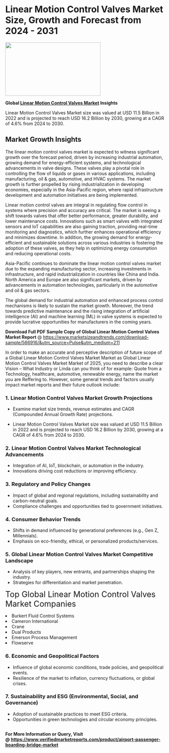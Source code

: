 <H1>Linear Motion Control Valves Market Size, Growth and Forecast from 2024 - 2031</H1><img class="aligncenter size-medium wp-image-584254" src="https://thirdeyenews.in/wp-content/uploads/2024/09/Global-Market-Research-300x168.jpeg" alt="" width="300" height="168" /><p><strong>Global&nbsp;<a href="https://www.marketsizeandtrends.com/download-sample/566916/&amp;utm_source=Pulse&amp;utm_medium=211">Linear Motion Control Valves Market</a> Insights</strong></p><p>Linear Motion Control Valves Market size was valued at USD 11.5 Billion in 2022 and is projected to reach USD 16.2 Billion by 2030, growing at a CAGR of 4.6% from 2024 to 2030.</p><p><h2>Market Growth Insights</h2> <p>The linear motion control valves market is expected to witness significant growth over the forecast period, driven by increasing industrial automation, growing demand for energy-efficient systems, and technological advancements in valve designs. These valves play a pivotal role in controlling the flow of liquids or gases in various applications, including manufacturing, oil & gas, automotive, and HVAC systems. The market growth is further propelled by rising industrialization in developing economies, especially in the Asia-Pacific region, where rapid infrastructure development and automation initiatives are being implemented.</p> <p></p> <p>Linear motion control valves are integral in regulating flow control in systems where precision and accuracy are critical. The market is seeing a shift towards valves that offer better performance, greater durability, and lower maintenance costs. Innovations such as smart valves with integrated sensors and IoT capabilities are also gaining traction, providing real-time monitoring and diagnostics, which further enhances operational efficiency and minimizes downtime. In addition, the growing demand for energy-efficient and sustainable solutions across various industries is fostering the adoption of these valves, as they help in optimizing energy consumption and reducing operational costs.</p> <p>Asia-Pacific continues to dominate the linear motion control valves market due to the expanding manufacturing sector, increasing investments in infrastructure, and rapid industrialization in countries like China and India. North America and Europe are also significant markets, driven by advancements in automation technologies, particularly in the automotive and oil & gas sectors.</p> <p>The global demand for industrial automation and enhanced process control mechanisms is likely to sustain the market growth. Moreover, the trend towards predictive maintenance and the rising integration of artificial intelligence (AI) and machine learning (ML) in valve systems is expected to provide lucrative opportunities for manufacturers in the coming years.</p> <p></p><p><span class=""><strong>Download Full PDF Sample Copy of Global Linear Motion Control Valves Market Report</strong> @ <a href="https://www.marketsizeandtrends.com/download-sample/566916/&amp;utm_source=Pulse&amp;utm_medium=211" target="_blank">https://www.marketsizeandtrends.com/download-sample/566916/&amp;utm_source=Pulse&amp;utm_medium=211</a></span></p><p>In order to make an accurate and perceptive description of future scope of a Global&nbsp;Linear Motion Control Valves Market Market as Global&nbsp;Linear Motion Control Valves Market Market of 2025, you need to describe a clear Vision &ndash; What Industry or Linda can you think of for example: Quote from a Technology, healthcare, automotive, renewable energy, name the market you are Reffering to. However, some general trends and factors usually impact market reports and their future outlook include:</p><h3>1.&nbsp;<strong>Linear Motion Control Valves Market Growth Projections</strong></h3><ul><li>Examine market size trends, revenue estimates and CAGR (Compounded Annual Growth Rate) projections.</li><li><p>Linear Motion Control Valves Market size was valued at USD 11.5 Billion in 2022 and is projected to reach USD 16.2 Billion by 2030, growing at a CAGR of 4.6% from 2024 to 2030.</p></li></ul><h3>2.&nbsp;<strong>Linear Motion Control Valves Market Technological Advancements</strong></h3><ul><li>Integration of AI, IoT, blockchain, or automation in the industry.</li><li>Innovations driving cost reductions or improving efficiency.</li></ul><h3>3.&nbsp;<strong>Regulatory and Policy Changes</strong></h3><ul><li>Impact of global and regional regulations, including sustainability and carbon-neutral goals.</li><li>Compliance challenges and opportunities tied to government initiatives.</li></ul><h3>4.&nbsp;<strong>Consumer Behavior Trends</strong></h3><ul><li>Shifts in demand influenced by generational preferences (e.g., Gen Z, Millennials).</li><li>Emphasis on eco-friendly, ethical, or personalized products/services.</li></ul><h3>5.&nbsp;<strong>Global Linear Motion Control Valves Market Competitive Landscape</strong></h3><ul><li>Analysis of key players, new entrants, and partnerships shaping the industry.</li><li>Strategies for differentiation and market penetration.</li></ul><p data-pm-slice="1 1 []"><span style="color: inherit; font-family: inherit; font-size: 25px;">Top Global Linear Motion Control Valves Market Companies</span></p><div class="" data-test-id=""><p><li>Burkert Fluid Control Systems</li><li> Cameron International</li><li> Crane</li><li> Dual Products</li><li> Emerson Process Management</li><li> Flowserve</li></p></div><h3>6.&nbsp;<strong>Economic and Geopolitical Factors</strong></h3><ul><li>Influence of global economic conditions, trade policies, and geopolitical events.</li><li>Resilience of the market to inflation, currency fluctuations, or global crises.</li></ul><h3>7.&nbsp;<strong>Sustainability and ESG (Environmental, Social, and Governance)</strong></h3><ul><li>Adoption of sustainable practices to meet ESG criteria.</li><li>Opportunities in green technologies and circular economy principles.</li></ul><h2><strong style="font-size: 14px;">For More Information or Query, Visit @&nbsp;</strong><a style="background-color: #ffffff; font-size: 14px;" href="https://www.marketsizeandtrends.com/report/linear-motion-control-valves-market/" target="_blank">https://www.verifiedmarketreports.com/product/airport-passenger-boarding-bridge-market</a></h2>
